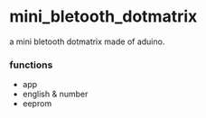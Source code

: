 # mini_bletooth_dotmatrix
a mini bletooth dotmatrix made of aduino.


### functions
- app
- english & number 
- eeprom
